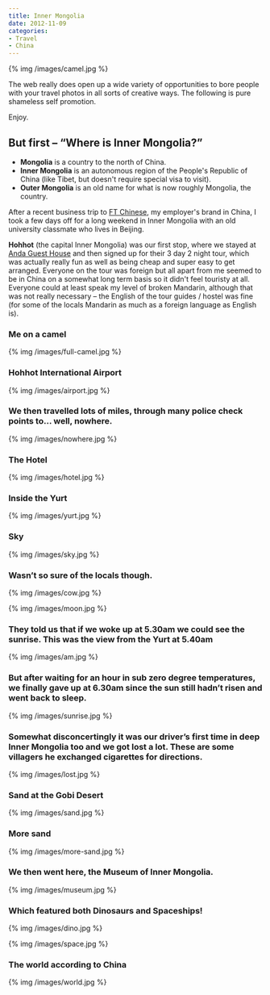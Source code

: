 ```yaml
---
title: Inner Mongolia
date: 2012-11-09
categories:
- Travel
- China
---
```

{% img /images/camel.jpg %}

The web really does open up a wide variety of opportunities to bore people with your travel photos in all sorts of creative ways. The following is pure shameless self promotion.

Enjoy.

## But first – “Where is Inner Mongolia?”

- **Mongolia** is a country to the north of China.
- **Inner Mongolia** is an autonomous region of the People's Republic of China (like Tibet, but doesn't require special visa to visit).
- **Outer Mongolia** is an old name for what is now roughly Mongolia, the country.

After a recent business trip to [FT Chinese](http://ftchinese.com/), my employer's brand in China, I took a few days off for a long weekend in Inner Mongolia with an old university classmate who lives in Beijing.

**Hohhot** (the capital Inner Mongolia) was our first stop, where we stayed at [Anda Guest House](http://andaguesthouse.com/) and then signed up for their 3 day 2 night tour, which was actually really fun as well as being cheap and super easy to get arranged. Everyone on the tour was foreign but all apart from me seemed to be in China on a somewhat long term basis so it didn't feel touristy at all. Everyone could at least speak my level of broken Mandarin, although that was not really necessary – the English of the tour guides / hostel was fine (for some of the locals Mandarin as much as a foreign language as English is).


### Me on a camel

{% img /images/full-camel.jpg %}

### Hohhot International Airport

{% img /images/airport.jpg %}

### We then travelled lots of miles, through many police check points to… well, nowhere.

{% img /images/nowhere.jpg %}

### The Hotel

{% img /images/hotel.jpg %}

### Inside the Yurt

{% img /images/yurt.jpg %}

### Sky

{% img /images/sky.jpg %}

### Wasn’t so sure of the locals though.

{% img /images/cow.jpg %}

{% img /images/moon.jpg %}

### They told us that if we woke up at 5.30am we could see the sunrise. This was the view from the Yurt at 5.40am

{% img /images/am.jpg %}

### But after waiting for an hour in sub zero degree temperatures, we finally gave up at 6.30am since the sun still hadn’t risen and went back to sleep.

{% img /images/sunrise.jpg %}

### Somewhat disconcertingly it was our driver’s first time in deep Inner Mongolia too and we got lost a lot. These are some villagers he exchanged cigarettes for directions.

{% img /images/lost.jpg %}

### Sand at the Gobi Desert

{% img /images/sand.jpg %}

### More sand

{% img /images/more-sand.jpg %}

### We then went here, the Museum of Inner Mongolia.

{% img /images/museum.jpg %}

### Which featured both Dinosaurs and Spaceships!

{% img /images/dino.jpg %}

{% img /images/space.jpg %}

### The world according to China

{% img /images/world.jpg %}
